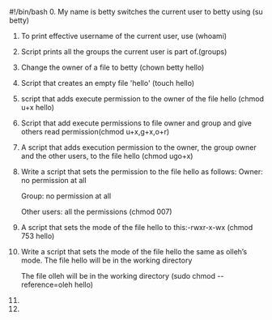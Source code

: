 #!/bin/bash
0. My name is betty switches the current user to betty using (su betty)
1. To print effective username of the current user, use (whoami)
2. Script prints all the groups the current user is part of.(groups)
3. Change the owner of a file to betty (chown betty hello)
4. Script that creates an empty file 'hello' (touch hello)
5. script that adds execute permission to the owner of the file hello (chmod u+x hello)
6. Script that add execute permissions to file owner and group and give others read permission(chmod u+x,g+x,o+r)
7. A script that adds execution permission to the owner, the group owner and the other users, to the file hello (chmod ugo+x)
8. Write a script that sets the permission to the file hello as follows:
   Owner: no permission at all

   Group: no permission at all

   Other users: all the permissions (chmod 007)
9. A script that sets the mode of the file hello to this:-rwxr-x-wx (chmod 753 hello)
10. Write a script that sets the mode of the file hello the same as olleh’s mode.
    The file hello will be in the working directory

    The file olleh will be in the working directory (sudo chmod --reference=oleh hello)
11.
12.
